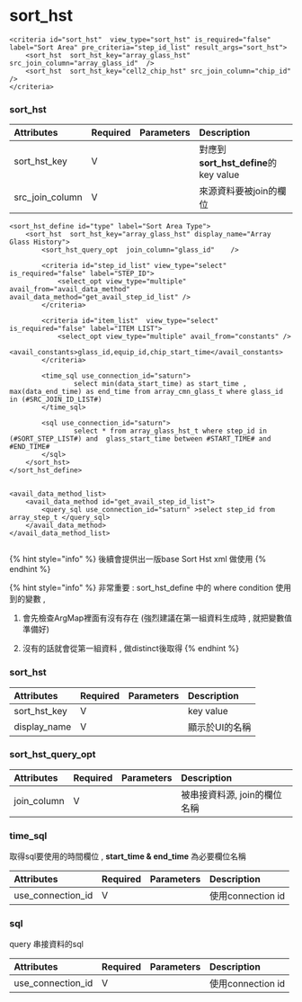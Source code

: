 # sort\_hst

```markup
<criteria id="sort_hst"  view_type="sort_hst" is_required="false" label="Sort Area" pre_criteria="step_id_list" result_args="sort_hst">
    <sort_hst  sort_hst_key="array_glass_hst" src_join_column="array_glass_id"  />
    <sort_hst  sort_hst_key="cell2_chip_hst" src_join_column="chip_id"  />
</criteria>
```

### sort\_hst

| Attributes | Required | Parameters | Description |
| :--- | :--- | :--- | :--- |
| sort\_hst\_key | V |  | 對應到**sort\_hst\_define**的key value |
| src\_join\_column | V |  | 來源資料要被join的欄位 |

```markup
<sort_hst_define id="type" label="Sort Area Type">
    <sort_hst  sort_hst_key="array_glass_hst" display_name="Array Glass History">
        <sort_hst_query_opt  join_column="glass_id"    />
        
        <criteria id="step_id_list" view_type="select" is_required="false" label="STEP_ID">
            <select_opt view_type="multiple" avail_from="avail_data_method" avail_data_method="get_avail_step_id_list" />
        </criteria>
        
        <criteria id="item_list"  view_type="select" is_required="false" label="ITEM LIST">
        	<select_opt view_type="multiple" avail_from="constants" />
        	<avail_constants>glass_id,equip_id,chip_start_time</avail_constants>
        </criteria>
        
        <time_sql use_connection_id="saturn">
                select min(data_start_time) as start_time , max(data_end_time) as end_time from array_cmn_glass_t where glass_id in (#SRC_JOIN_ID_LIST#) 
        </time_sql>
        
        <sql use_connection_id="saturn">
                select * from array_glass_hst_t where step_id in (#SORT_STEP_LIST#) and  glass_start_time between #START_TIME# and #END_TIME# 
        </sql>
    </sort_hst>
</sort_hst_define>


<avail_data_method_list>
    <avail_data_method id="get_avail_step_id_list">
        <query_sql use_connection_id="saturn" >select step_id from array_step_t </query_sql>
    </avail_data_method>
</avail_data_method_list>


```

{% hint style="info" %}
後續會提供出一版base Sort Hst xml 做使用
{% endhint %}

{% hint style="info" %}
非常重要  :  sort\_hst\_define 中的 where condition 使用到的變數 , 

1. 會先檢查ArgMap裡面有沒有存在   \(強烈建議在第一組資料生成時 , 就把變數值準備好\)

2. 沒有的話就會從第一組資料 , 做distinct後取得
{% endhint %}

### sort\_hst

| Attributes | Required | Parameters | Description |
| :--- | :--- | :--- | :--- |
| sort\_hst\_key | V |  | key value |
| display\_name | V |  | 顯示於UI的名稱 |

### sort\_hst\_query\_opt

| Attributes | Required | Parameters | Description |
| :--- | :--- | :--- | :--- |
| join\_column | V |  | 被串接資料源, join的欄位名稱 |

### time\_sql

取得sql要使用的時間欄位 , **start\_time &  end\_time** 為必要欄位名稱

| Attributes | Required | Parameters | Description |
| :--- | :--- | :--- | :--- |
| use\_connection\_id | V |  | 使用connection id |

### sql

query 串接資料的sql 

| Attributes | Required | Parameters | Description |
| :--- | :--- | :--- | :--- |
| use\_connection\_id | V |  | 使用connection id |

